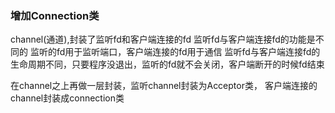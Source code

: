 ### 增加Connection类
channel(通道),封装了监听fd和客户端连接的fd
监听fd与客户端连接fd的功能是不同的
监听的fd用于监听端口，客户端连接的fd用于通信
监听fd与客户端连接fd的生命周期不同，只要程序没退出，监听的fd就不会关闭，客户端断开的时候fd结束

在channel之上再做一层封装，监听channel封装为Acceptor类， 客户端连接的channel封装成connection类